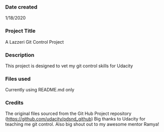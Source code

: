 ### Date created
1/18/2020

### Project Title
A Lazzeri Git Control Project

### Description
This project is designed to vet my git control skills for Udacity

### Files used
Currently using README.md only

### Credits
The original files sourced from the Git Hub Project repository (https://github.com/udacity/pdsnd_github) Big thanks to Udacity for teaching me git control.  Also big shout out to my awesome mentor Ramya!
